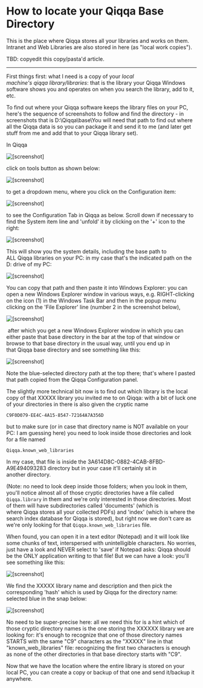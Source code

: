 # How to locate your Qiqqa Base Directory

This is the place where Qiqqa stores all your libraries and works on them. Intranet and Web Libraries are also stored in here (as "local work copies").

TBD: copyedit this copy/pasta'd article.

---

First things first: what I need is a copy of your *local machine's qiqqa library/libraries*: that is the library your Qiqqa Windows software shows you and operates on when you search the library, add to it, etc.

To find out where your Qiqqa software keeps the library files on your PC, here's the sequence of screenshots to follow and find the directory - in screenshots that is D:\Qiqqa\base\You will need that path to find out where all the Qiqqa data is so you can package it and send it to me (and later get stuff from me and add that to your Qiqqa library set).

In Qiqqa 

![\[screenshot\]](../assets/htlyqbd1.png)

click on tools button as shown below:

![\[screenshot\]](../assets/htlyqbd2.png)

to get a dropdown menu, where you click on the Configuration item:

![\[screenshot\]](../assets/htlyqbd3.png)

to see the Configuration Tab in Qiqqa as below. Scroll down if necessary to find the System item line and 'unfold' it by clicking on the '+' icon to the right:

![\[screenshot\]](../assets/htlyqbd4.png)

This will show you the system details, including the base path to ALL Qiqqa libraries on your PC: in my case that's the indicated path on the D: drive of my PC:

![\[screenshot\]](../assets/htlyqbd5.png)

You can copy that path and then paste it into Windows Explorer: you can open a new Windows Explorer window in various ways, e.g. RIGHT-clicking on the icon (1) in the Windows Task Bar and then in the popup menu clicking on the 'File Explorer' line (number 2 in the screenshot below),

![\[screenshot\]](../assets/htlyqbd6.png)

 after which you get a new Windows Explorer window in which you can either paste that base directory in the bar at the top of that window or browse to that base directory in the usual way, until you end up in that Qiqqa base directory and see something like this:

![\[screenshot\]](../assets/htlyqbd7.png)


Note the blue-selected directory path at the top there; that's where I pasted that path copied from the Qiqqa Configuration panel.

The slightly more technical bit now is to find out which library is the local copy of that XXXXX library you invited me to on Qiqqa:
with a bit of luck one of your directories in there is also given the cryptic name

    C9F0D079-EE4C-4A15-8547-72164A7A356D

but to make sure (or in case that directory name is NOT available on your PC: I am guessing here) you need to look inside those directories and look for a file named

    Qiqqa.known_web_libraries

In my case, that file is inside the 3A614D8C-0882-4CAB-8FBD-A9E494093283 directory but in your case it'll certainly sit in another directory.

(Note: no need to look deep inside those folders; when you look in them, you'll notice almost all of those cryptic directories have a file called
`Qiqqa.library`
in them and we're only interested in those directories. Most of them will have subdirectories called 'documents' (which is where Qiqqa stores all your collected PDFs) and 'index' (which is where the search index database for Qiqqa is stored), but right now we don't care as we're only looking for that
`Qiqqa.known_web_libraries`
file.

When found, you can open it in a text editor (Notepad) and it will look like some chunks of text, interspersed with unintelligible characters. No worries, just have a look and NEVER select to 'save' if Notepad asks: Qiqqa should be the ONLY application writing to that file! But we can have a look: you'll see something like this:

![\[screenshot\]](../assets/htlyqbd8.png)

We find the XXXXX library name and description and then pick the corresponding 'hash' which is used by Qiqqa for the directory name: selected blue in the snap below:

![\[screenshot\]](../assets/htlyqbd9.png)

No need to be super-precise here: all we need this for is a hint which of those cryptic directory names is the one storing the XXXXXX library we are looking for: it's enough to recognize that one of those directory names STARTS with the same "C9" characters as the "XXXXX" line in that "known_web_libraries" file: recognizing the first two characters is enough as none of the other directories in that base directory starts with "C9".

Now that we have the location where the entire library is stored on your local PC, you can create a copy or backup of that one and send it/backup it anywhere.

